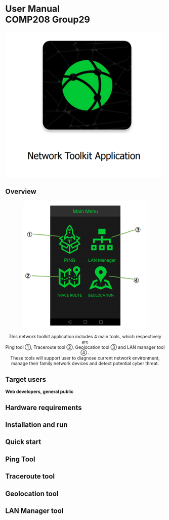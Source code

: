 # User Manual<br>COMP208 Group29

<div align=center><img src = "https://github.com/Weihao-Jin/readme_pictures/blob/master/app.png"></div>

## Overview
<div align=center><img src = "https://github.com/Weihao-Jin/readme_pictures/blob/master/main_menu.png"></div>

<p align="center">
This network toolkit application includes 4 main tools, which respectively are<br>
Ping tool ①, Traceroute tool ②, Geolocation tool ③ and LAN manager tool ④ .<br>
These tools will support user to diagnose current network environment,<br>
manage their family network devices and detect potential cyber threat.<br>
</p>

## Target users
**Web developers, general public**

## Hardware requirements
## Installation and run
## Quick start
## Ping Tool
## Traceroute tool
## Geolocation tool
## LAN Manager tool
